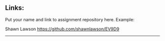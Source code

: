 ## Links:

Put your name and link to assignment repository here. Example:

Shawn Lawson    https://github.com/shawnlawson/EV9D9

----